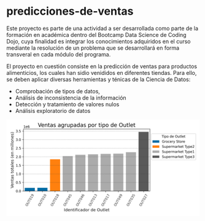 # predicciones-de-ventas
Este proyecto es parte de una actividad a ser desarrollada como parte de la formación en académica dentro del Bootcamp Data Science de Coding Dojo, cuya finalidad es integrar los conocimientos adquiridos en el curso mediante la resolución de un problema que se desarrollará en forma transveral en cada módulo del programa.

El proyecto en cuestión consiste en la predicción de ventas para productos alimenticios, los cuales han sidio venididos en diferentes tiendas. Para ello, se deben aplicar diversas herramientas y ténicas de la Ciencia de Datos:

- Comprobación de tipos de datos,
- Análisis de inconsistencia de la información
- Detección y tratamiento de valores nulos
- Análisis exploratorio de datos


![Ventas de productos](/TendenciaVentas.png "Ventas de productos")

